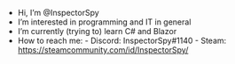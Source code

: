 - Hi, I’m @InspectorSpy
- I’m interested in programming and IT in general
- I’m currently (trying to) learn C# and Blazor
- How to reach me: 
      - Discord: InspectorSpy#1140
      - Steam: https://steamcommunity.com/id/InspectorSpy/
